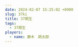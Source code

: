 ```yaml
---
date: 2024-02-07 15:25:02 +0900
slug: 37ki
title: 37期生
tags:
  - 37期生
players:
  - name: 藤木　朔太郎
---
```

